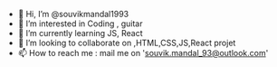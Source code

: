 - 👋 Hi, I’m @souvikmandal1993
- 👀 I’m interested in Coding , guitar 
- 🌱 I’m currently learning JS, React
- 💞️ I’m looking to collaborate on ,HTML,CSS,JS,React projet 
- 📫 How to reach me : mail me on 'souvik.mandal_93@outlook.com'

<!---
souvikmandal1993/souvikmandal1993 is a ✨ special ✨ repository because its `README.md` (this file) appears on your GitHub profile.
You can click the Preview link to take a look at your changes.
--->
